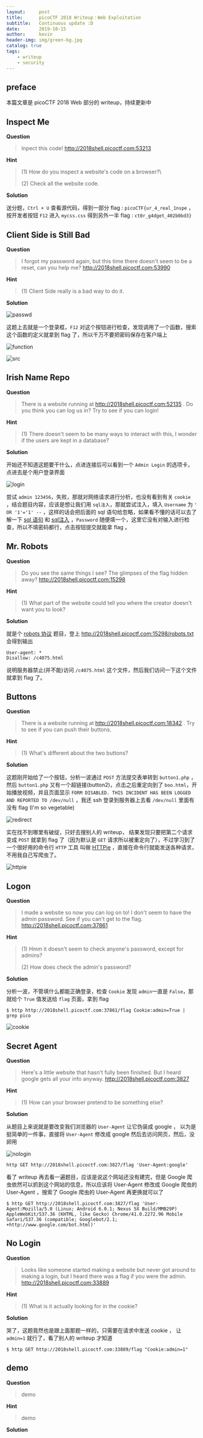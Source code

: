 ```yaml
---
layout:     post
title:      picoCTF 2018 Writeup：Web Exploitation
subtitle:   Continuous update :D
date:       2019-10-15
author:     kevin
header-img: img/green-bg.jpg
catalog: true
tags:
    - writeup
    - security
---
```


## preface



本篇文章是 picoCTF 2018 Web 部分的 writeup，持续更新中



## Inspect Me



**Question** 



> Inpect this code! http://2018shell.picoctf.com:53213 



**Hint**



> (1) How do you inspect a website's code on a browser?\
>
> (2) Check all the website code.



**Solution**



送分题，`Ctrl + U` 查看源代码，得到一部分 flag :  `picoCTF{ur_4_real_1nspe`  ，按开发者按钮 `F12` 进入 `mycss.css` 得到另外一半 flag : `ct0r_g4dget_402b0bd3}` 



## Client Side is Still Bad



**Question** 



> I forgot my password again, but this time there doesn't seem to be a reset, can you help me? http://2018shell.picoctf.com:53990 



**Hint**



> (1) Client Side really is a bad way to do it.



**Solution**



![passwd](https://ae01.alicdn.com/kf/H8da00f03d3c14a6d86595eaf9a374859n.png)



这题上去就是一个登录框，`F12` 对这个按钮进行检查，发现调用了一个函数，搜索这个函数的定义就拿到 flag 了，所以千万不要把密码保存在客户端上



![function](https://ae01.alicdn.com/kf/Hc84ec2e7aa2a432887276d4b15b1cf033.png)



![src](https://ae01.alicdn.com/kf/H423889fbe1884611ad018965f1215c67z.png)



## Irish Name Repo



**Question** 



> There is a website running at http://2018shell.picoctf.com:52135 . Do you think you can log us in? Try to see if you can login!



**Hint**



> (1) There doesn't seem to be many ways to interact with this, I wonder if the users are kept in a database?



**Solution**



开始还不知道这题要干什么，点进连接后可以看到一个 `Admin Login` 的选项卡，点进去是个用户登录界面



![login](https://ae01.alicdn.com/kf/H799615626e984a49acb9efa0c225e8cby.png)



尝试 `admin 123456`，失败，那就对网络请求进行分析，也没有看到有关 `cookie` ，结合题目内容，应该是想让我们用 `sql注入`，那就尝试注入，填入 `Username`  为 `' OR '1'='1' --` ，这样的话会把后面的 sql 语句给忽略，如果看不懂的话可以去了解一下 [sql 语句](https://zh.wikipedia.org/zh-hans/SQL) 和 [sql注入](https://zh.wikipedia.org/wiki/SQL%E6%B3%A8%E5%85%A5) ，`Password` 随便填一个，这里它没有对输入进行检查，所以不填密码都行，点击按钮提交就能拿 flag 。



## Mr. Robots



**Question** 



> Do you see the same things I see? The glimpses of the flag hidden away? http://2018shell.picoctf.com:15298 



**Hint**



> (1) What part of the website could tell you where the creator doesn't want you to look?



**Solution**



就是个 [robots 协议](https://baike.baidu.com/item/robots%E5%8D%8F%E8%AE%AE/2483797?fromtitle=robots.txt&fromid=9518761) 题目，登上 http://2018shell.picoctf.com:15298/robots.txt 会得到输出



```
User-agent: *
Disallow: /c4075.html
```



说明服务器禁止(并不能)访问 `/c4075.html` 这个文件，然后我们访问一下这个文件就拿到 flag 了。



## Buttons



**Question** 



> There is a website running at http://2018shell.picoctf.com:18342 . Try to see if you can push their buttons.

**Hint**



> (1) What's different about the two buttons?



**Solution**



这题刚开始给了一个按钮，分析一波通过 `POST` 方法提交表单转到 `button1.php` ，然后 `button1.php` 又有一个超链接(button2)，点击之后重定向到了 `boo.html`，开始播放视频，并且页面显示 `FORM DISABLED. THIS INCIDENT HAS BEEN LOGGED AND REPORTED TO /dev/null` ，我还 ssh 登录到服务器上去看 `/dev/null` 里面有没有 flag (I'm so vegetable) 



![redirect](https://ae01.alicdn.com/kf/H46282202c349446e85f131b9a98238aal.png)



实在找不到哪里有破绽，只好去搜别人的 writeup， 结果发现只要把第二个请求变成 `POST` 就拿到 flag 了（因为默认是 `GET` 请求所以被重定向了），不过学习到了一个很好用的命令行 `HTTP` 工具 叫做 [HTTPie](https://github.com/jakubroztocil/httpie/blob/master/README.rst#examples) ，直接在命令行就能发送各种请求，不用我自己写爬虫了。



![httpie](https://ae01.alicdn.com/kf/H5352aae18fda4866a95921633809b9a5U.png)



## Logon	



**Question** 



> I made a website so now you can log on to! I don't seem to have the admin password. See if you can't get to the flag. http://2018shell.picoctf.com:37861 



**Hint**



> (1) Hmm it doesn't seem to check anyone's password, except for admins? 
>
> (2) How does check the admin's password?



**Solution**



分析一波，不管填什么都能正确登录，检查 `Cookie` 发现 `admin`一直是 `False`，那就给个 `True` 值发送给 `flag` 页面，拿到 flag



```shell
$ http http://2018shell.picoctf.com:37861/flag Cookie:admin=True | grep pico
```



![cookie](https://ae01.alicdn.com/kf/H70394e70c2e24b41bc7a8403c75b95e6q.png)



## Secret Agent



**Question** 



> Here's a little website that hasn't fully been finished. But I heard google gets all your info anyway. http://2018shell.picoctf.com:3827 



**Hint**



> (1) How can your browser pretend to be something else?



**Solution**



从题目上来说就是要改变我们浏览器的 `User-Agent` 让它伪装成 google ， 以为是挺简单的一件事，直接将 `User-Agent` 修改成 google 然后去访问网页，然后，没卵用



![nologin](C:\Users\kevin\Desktop\blog\nologin.jpg)



```shell
http GET http://2018shell.picoctf.com:3827/flag 'User-Agent:google' 
```



看了 writeup 再去看一遍题目，应该是说这个网站还没有建完，但是 Google 爬虫依然可以抓到这个网站的信息，所以应该将 User-Agent 修改成 Google 爬虫的 User-Agent ，搜索了 Google 爬虫的 User-Agent 再更换就可以了



```shell
$ http GET http://2018shell.picoctf.com:3827/flag 'User-Agent:Mozilla/5.0 (Linux; Android 6.0.1; Nexus 5X Build/MMB29P) AppleWebKit/537.36 (KHTML, like Gecko) Chrome/41.0.2272.96 Mobile Safari/537.36 (compatible; Googlebot/2.1; +http://www.google.com/bot.html)'
```



## No Login



**Question** 



> Looks like someone started making a website but never got around to making a login, but I heard there was a flag if you were the admin. http://2018shell.picoctf.com:33889 



**Hint**



> (1) What is it actually looking for in the cookie?



**Solution**



哭了，这题竟然也是跟上面那题一样的，只需要在请求中发送 cookie ， 让 `admin=1` 就行了，看了别人的 writeup 才知道



```shell
$ http GET http://2018shell.picoctf.com:33889/flag "Cookie:admin=1" 
```



## demo



**Question** 



> demo



**Hint**



> demo



**Solution**



